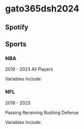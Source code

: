 # gato365dsh2024


## Spotify



## Sports

### NBA 
2019 - 2023
All Players

Variables Include:

### NFL
2019 - 2023

Passing
Receiving
Rushing
Defense


Variables Include:
